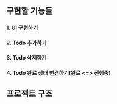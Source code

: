## 구현할 기능들
#### 1. UI 구현하기
#### 2. Todo 추가하기
#### 3. Todo 삭제하기
#### 4. Todo 완료 샹태 변경하기(완료 <=> 진행중)

## 프로젝트 구조
### 